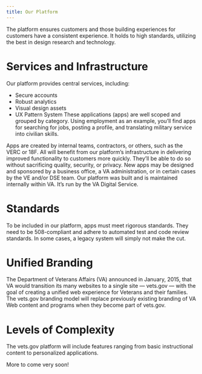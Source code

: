 ```yaml
---
title: Our Platform
---
```


The platform ensures customers and those building experiences for customers have a consistent experience. It holds to high standards, utilizing the best in design research and technology.

# Services and Infrastructure
Our platform provides central services, including:

- Secure accounts
- Robust analytics
- Visual design assets
- UX Pattern System
These applications (apps) are well scoped and grouped by category. Using employment as an example, you’ll find apps for searching for jobs, posting a profile, and translating military service into civilian skills.

Apps are created by internal teams, contractors, or others, such as the VERC or 18F. All will benefit from our platform’s infrastructure in delivering improved functionality to customers more quickly. They’ll be able to do so without sacrificing quality, security, or privacy. New apps may be designed and sponsored by a business office, a VA administration, or in certain cases by the VE and/or DSE team. Our platform was built and is maintained internally within VA. It’s run by the VA Digital Service.

# Standards
To be included in our platform, apps must meet rigorous standards. They need to be 508-compliant and adhere to automated test and code review standards. In some cases, a legacy system will simply not make the cut.

# Unified Branding
The Department of Veterans Affairs (VA) announced in January, 2015, that VA would transition its many websites to a single site — vets.gov — with the goal of creating a unified web experience for Veterans and their families. The vets.gov branding model will replace previously existing branding of VA Web content and programs when they become part of vets.gov.

# Levels of Complexity
The vets.gov platform will include features ranging from basic instructional content to personalized applications.

More to come very soon!
